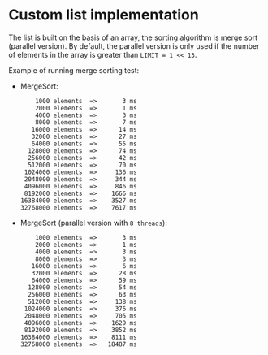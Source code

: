 # Custom list implementation
The list is built on the basis of an array, the sorting algorithm is [merge sort](https://en.wikipedia.org/wiki/Merge_sort) (parallel version). By default, the parallel version is only used if the number of elements in the array is greater than `LIMIT = 1 << 13`.

Example of running merge sorting test:

- MergeSort:

          1000 elements  =>       3 ms
          2000 elements  =>       1 ms
          4000 elements  =>       3 ms
          8000 elements  =>       7 ms
         16000 elements  =>      14 ms
         32000 elements  =>      27 ms
         64000 elements  =>      55 ms
        128000 elements  =>      74 ms
        256000 elements  =>      42 ms
        512000 elements  =>      70 ms
       1024000 elements  =>     136 ms
       2048000 elements  =>     344 ms
       4096000 elements  =>     846 ms
       8192000 elements  =>    1666 ms
      16384000 elements  =>    3527 ms
      32768000 elements  =>    7617 ms

- MergeSort (parallel version with `8 threads`):

          1000 elements  =>       3 ms
          2000 elements  =>       1 ms
          4000 elements  =>       3 ms
          8000 elements  =>       3 ms
         16000 elements  =>       6 ms
         32000 elements  =>      28 ms
         64000 elements  =>      59 ms
        128000 elements  =>      54 ms
        256000 elements  =>      63 ms
        512000 elements  =>     138 ms
       1024000 elements  =>     376 ms
       2048000 elements  =>     705 ms
       4096000 elements  =>    1629 ms
       8192000 elements  =>    3852 ms
      16384000 elements  =>    8111 ms
      32768000 elements  =>   18487 ms
